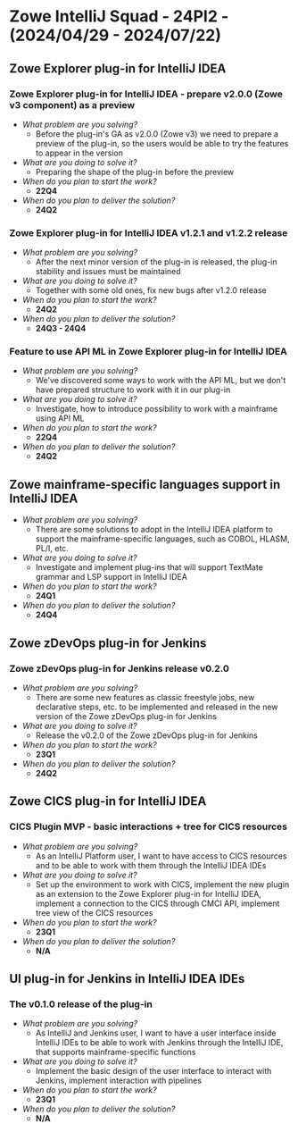 # Zowe IntelliJ Squad - 24PI2 - (2024/04/29 - 2024/07/22)

## Zowe Explorer plug-in for IntelliJ IDEA

### Zowe Explorer plug-in for IntelliJ IDEA - prepare v2.0.0 (Zowe v3 component) as a preview
- _What problem are you solving?_
    - Before the plug-in's GA as v2.0.0 (Zowe v3) we need to prepare a preview of the plug-in, so the users would be able to try the features to appear in the version
- _What are you doing to solve it?_
    - Preparing the shape of the plug-in before the preview
- _When do you plan to start the work?_
    - **22Q4**
- _When do you plan to deliver the solution?_
    - **24Q2**
 
### Zowe Explorer plug-in for IntelliJ IDEA v1.2.1 and v1.2.2 release
- _What problem are you solving?_
    - After the next minor version of the plug-in is released, the plug-in stability and issues must be maintained
- _What are you doing to solve it?_
    - Together with some old ones, fix new bugs after v1.2.0 release
- _When do you plan to start the work?_
    - **24Q2**
- _When do you plan to deliver the solution?_
    - **24Q3 - 24Q4**
 
### Feature to use API ML in Zowe Explorer plug-in for IntelliJ IDEA
- _What problem are you solving?_
    - We've discovered some ways to work with the API ML, but we don't have prepared structure to work with it in our plug-in
- _What are you doing to solve it?_
    - Investigate, how to introduce possibility to work with a mainframe using API ML
- _When do you plan to start the work?_
    - **22Q4**
- _When do you plan to deliver the solution?_
    - **24Q2**

## Zowe mainframe-specific languages support in IntelliJ IDEA
- _What problem are you solving?_
    - There are some solutions to adopt in the IntelliJ IDEA platform to support the mainframe-specific languages, such as COBOL, HLASM, PL/I, etc.
- _What are you doing to solve it?_
    - Investigate and implement plug-ins that will support TextMate grammar and LSP support in IntelliJ IDEA
- _When do you plan to start the work?_
    - **24Q1**
- _When do you plan to deliver the solution?_
    - **24Q4**

## Zowe zDevOps plug-in for Jenkins

### Zowe zDevOps plug-in for Jenkins release v0.2.0
- _What problem are you solving?_
    - There are some new features as classic freestyle jobs, new declarative steps, etc. to be implemented and released in the new version of the Zowe zDevOps plug-in for Jenkins
- _What are you doing to solve it?_
    - Release the v0.2.0 of the Zowe zDevOps plug-in for Jenkins
- _When do you plan to start the work?_
    - **23Q1**
- _When do you plan to deliver the solution?_
    - **24Q2**

## Zowe CICS plug-in for IntelliJ IDEA

### CICS Plugin MVP - basic interactions + tree for CICS resources
- _What problem are you solving?_
    - As an IntelliJ Platform user, I want to have access to CICS resources and to be able to work with them through the
IntelliJ IDEA IDEs
- _What are you doing to solve it?_
    - Set up the environment to work with CICS, implement the new plugin as an extension to the Zowe Explorer plug-in for IntelliJ IDEA, implement a connection to the CICS through CMCI API, implement tree view of the CICS resources
- _When do you plan to start the work?_
    - **23Q1**
- _When do you plan to deliver the solution?_
    - **N/A**

## UI plug-in for Jenkins in IntelliJ IDEA IDEs

### The v0.1.0 release of the plug-in
- _What problem are you solving?_
    - As IntelliJ and Jenkins user, I want to have a user interface inside IntelliJ IDEs to be able to work with Jenkins through the IntelliJ IDE, that supports mainframe-specific functions
- _What are you doing to solve it?_
    - Implement the basic design of the user interface to interact with Jenkins, implement interaction with pipelines
- _When do you plan to start the work?_
    - **23Q1**
- _When do you plan to deliver the solution?_
    - **N/A**

